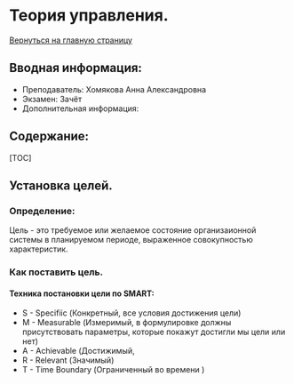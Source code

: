 # Теория управления.

[Вернуться на главную страницу](/)

## Вводная информация:

* Преподаватель: Хомякова Анна Александровна
* Экзамен: Зачёт
* Дополнительная информация:

## Содержание:

[TOC]

## Установка целей.

### Определение:

Цель - это требуемое или желаемое состояние организаионной системы в планируемом периоде, выраженное совокупностью характеристик.

### Как поставить цель.

#### Техника постановки цели по SMART:

* S - Specifiic (Конкретный, все условия достижения цели)
* M - Measurable (Измеримый, в формулировке должны присутствовать параметры, которые покажут достигли мы цели или нет)
* A - Achievable (Достижимый,
* R - Relevant (Значимый)
* T - Time Boundary (Ограниченный во времени )

